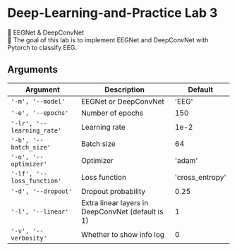# Deep-Learning-and-Practice Lab 3
🚀 EEGNet & DeepConvNet  
🏹 The goal of this lab is to implement EEGNet and DeepConvNet with Pytorch to classify EEG.



## Arguments
|Argument|Description|Default|
|---|---|---|
|`'-m', '--model'`|EEGNet or DeepConvNet|'EEG'|
|`'-e', '--epochs'`|Number of epochs|150|
|`'-lr', '--learning_rate'`|Learning rate|1e-2|
|`'-b', '--batch_size'`|Batch size|64|
|`'-o', '--optimizer'`|Optimizer|'adam'|
|`'-lf', '--loss_function'`|Loss function|'cross_entropy'|
|`'-d', '--dropout'`|Dropout probability|0.25|
|`'-l', '--linear'`|Extra linear layers in DeepConvNet (default is 1)|1|
|`'-v', '--verbosity'`|Whether to show info log|0|